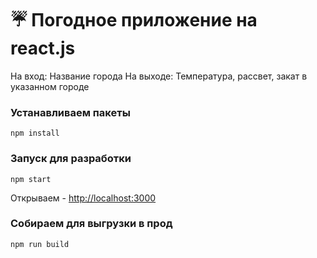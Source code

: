 # ☔ Погодное приложение на react.js

На вход: Название города
На выходе: Температура, рассвет, закат в указанном городе

### Устанавливаем пакеты
```
npm install
```

### Запуск для разработки
```
npm start
```

Открываем - [http://localhost:3000](http://localhost:3000) 

### Собираем для выгрузки в прод

```
npm run build
```